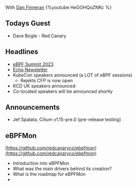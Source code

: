 With [Dan Finneran](https://twitter.com/thebsdbox)
{%youtube HeGOHQoZNKc %}

## Todays Guest

- Dave Bogle - Red Canary

## Headlines

* [eBPF Summit 2023](https://ebpf.io/summit-2023/)
* [Echo Newsletter](https://cilium.io/newsletter)
* KubeCon speakers announced (a LOT of eBPF sessions)
    * Rejekts CFP is now open
* KCD UK speakers announced
* Co-located speakers will be announced shortly

## Announcements

- Jef Spalata,  Cilium v1.15-pre.0 (pre-release testing)

## eBPFMon

[https://github.com/redcanaryco/ebpfmon](https://github.com/redcanaryco/ebpfmon) 

- Introduction into eBPFMon
- What was the main drivers behind its creation?
- What is the roadmap for eBPFMon
- 
